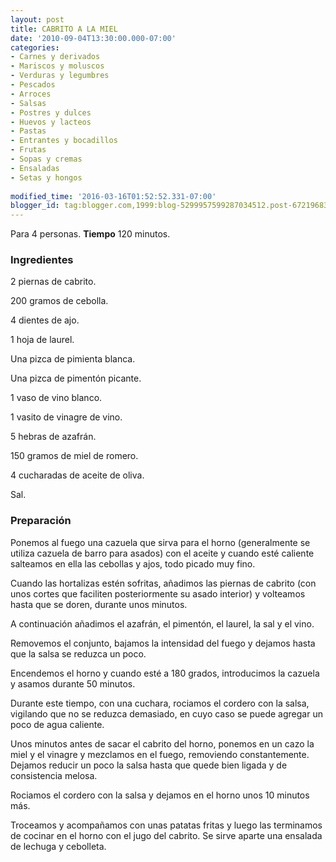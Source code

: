 ```yaml
---
layout: post
title: CABRITO A LA MIEL
date: '2010-09-04T13:30:00.000-07:00'
categories:
- Carnes y derivados
- Mariscos y moluscos
- Verduras y legumbres
- Pescados
- Arroces
- Salsas
- Postres y dulces
- Huevos y lacteos
- Pastas
- Entrantes y bocadillos
- Frutas
- Sopas y cremas
- Ensaladas
- Setas y hongos
 
modified_time: '2016-03-16T01:52:52.331-07:00'
blogger_id: tag:blogger.com,1999:blog-5299957599287034512.post-6721968381051242016
---
```


Para 4 personas.
<b>Tiempo</b> 120 minutos.

<h3>Ingredientes</h3>

2 piernas de cabrito.

200 gramos de cebolla.

4 dientes de ajo.

1 hoja de laurel.

Una pizca de pimienta blanca.

Una pizca de pimentón picante.

1 vaso de vino blanco.

1 vasito de vinagre de vino.

5 hebras de azafrán.

150 gramos de miel de romero.

4 cucharadas de aceite de oliva.

Sal.

<h3>Preparación</h3>

Ponemos al fuego una cazuela que sirva para el horno (generalmente se utiliza cazuela de barro para asados) con el aceite y cuando esté caliente salteamos en ella las cebollas y ajos, todo picado muy fino.

Cuando las hortalizas estén sofritas, añadimos las piernas de cabrito (con unos cortes que faciliten posteriormente su asado interior) y volteamos hasta que se doren, durante unos minutos.

A continuación añadimos el azafrán, el pimentón, el laurel, la sal y el vino.

Removemos el conjunto, bajamos la intensidad del fuego y dejamos hasta que la salsa se reduzca un poco.

Encendemos el horno y cuando esté a 180 grados, introducimos la cazuela y asamos durante 50 minutos.

Durante este tiempo, con una cuchara, rociamos el cordero con la salsa, vigilando que no se reduzca demasiado, en cuyo caso se puede agregar un poco de agua caliente.

Unos minutos antes de sacar el cabrito del horno, ponemos en un cazo la miel y el vinagre y mezclamos en el fuego, removiendo constantemente. Dejamos reducir un poco la salsa hasta que quede bien ligada y de consistencia melosa.

Rociamos el cordero con la salsa y dejamos en el horno unos 10 minutos más.

Troceamos y acompañamos con unas patatas fritas y luego las terminamos de cocinar en el horno con el jugo del cabrito. Se sirve aparte una ensalada de lechuga y cebolleta.

